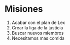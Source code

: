 # Misiones

1. Acabar con el plan de Lex
2. Crear la liga de la justicia
3. Buscar nuevos miembros
4. Necesitamos mas comida
